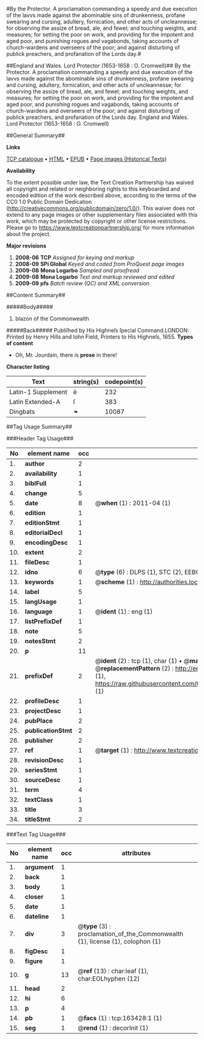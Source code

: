 #By the Protector. A proclamation commanding a speedy and due execution of the lavvs made against the abominable sins of drunkenness, profane swearing and cursing, adultery, fornication, and other acts of uncleannesse; for observing the assize of bread, ale, and fewel; and touching weights, and measures; for setting the poor on work, and providing for the impotent and aged poor, and punishing rogues and vagabonds, taking accounts of church-wardens and overseers of the poor; and against disturbing of publick preachers, and profanation of the Lords day.#

##England and Wales. Lord Protector (1653-1658 : O. Cromwell)##
By the Protector. A proclamation commanding a speedy and due execution of the lavvs made against the abominable sins of drunkenness, profane swearing and cursing, adultery, fornication, and other acts of uncleannesse; for observing the assize of bread, ale, and fewel; and touching weights, and measures; for setting the poor on work, and providing for the impotent and aged poor, and punishing rogues and vagabonds, taking accounts of church-wardens and overseers of the poor; and against disturbing of publick preachers, and profanation of the Lords day.
England and Wales. Lord Protector (1653-1658 : O. Cromwell)

##General Summary##

**Links**

[TCP catalogue](http://www.ota.ox.ac.uk/tcp/)  • 
[HTML](http://tei.it.ox.ac.uk/tcp/Texts-HTML/free/A74/A74145.html)  • 
[EPUB](http://tei.it.ox.ac.uk/tcp/Texts-EPUB/free/A74/A74145.epub) • 
[Page images (Historical Texts)](https://historicaltexts.jisc.ac.uk/eebo-99870289e)

**Availability**

To the extent possible under law, the Text Creation Partnership has waived all copyright and related or neighboring rights to this keyboarded and encoded edition of the work described above, according to the terms of the CC0 1.0 Public Domain Dedication (http://creativecommons.org/publicdomain/zero/1.0/). This waiver does not extend to any page images or other supplementary files associated with this work, which may be protected by copyright or other license restrictions. Please go to https://www.textcreationpartnership.org/ for more information about the project.

**Major revisions**

1. __2008-06__ __TCP__ *Assigned for keying and markup*
1. __2008-09__ __SPi Global__ *Keyed and coded from ProQuest page images*
1. __2009-08__ __Mona Logarbo__ *Sampled and proofread*
1. __2009-08__ __Mona Logarbo__ *Text and markup reviewed and edited*
1. __2009-09__ __pfs__ *Batch review (QC) and XML conversion*

##Content Summary##

#####Body#####

1. blazon of the Commonwealth

#####Back#####
Publiſhed by His Highneſs ſpecial Command.LONDON: Printed by Henry Hills and Iohn Field, Printers to His Highneſs, 1655.
**Types of content**

  * Oh, Mr. Jourdain, there is **prose** in there!

**Character listing**


|Text|string(s)|codepoint(s)|
|---|---|---|
|Latin-1 Supplement|è|232|
|Latin Extended-A|ſ|383|
|Dingbats|❧|10087|

##Tag Usage Summary##

###Header Tag Usage###

|No|element name|occ|attributes|
|---|---|---|---|
|1.|__author__|2||
|2.|__availability__|1||
|3.|__biblFull__|1||
|4.|__change__|5||
|5.|__date__|8| @__when__ (1) : 2011-04 (1)|
|6.|__edition__|1||
|7.|__editionStmt__|1||
|8.|__editorialDecl__|1||
|9.|__encodingDesc__|1||
|10.|__extent__|2||
|11.|__fileDesc__|1||
|12.|__idno__|6| @__type__ (6) : DLPS (1), STC (2), EEBO-CITATION (1), PROQUEST (1), VID (1)|
|13.|__keywords__|1| @__scheme__ (1) : http://authorities.loc.gov/ (1)|
|14.|__label__|5||
|15.|__langUsage__|1||
|16.|__language__|1| @__ident__ (1) : eng (1)|
|17.|__listPrefixDef__|1||
|18.|__note__|5||
|19.|__notesStmt__|2||
|20.|__p__|11||
|21.|__prefixDef__|2| @__ident__ (2) : tcp (1), char (1)  •  @__matchPattern__ (2) : ([0-9\-]+):([0-9IVX]+) (1), (.+) (1)  •  @__replacementPattern__ (2) : http://eebo.chadwyck.com/downloadtiff?vid=$1&page=$2 (1), https://raw.githubusercontent.com/textcreationpartnership/Texts/master/tcpchars.xml#$1 (1)|
|22.|__profileDesc__|1||
|23.|__projectDesc__|1||
|24.|__pubPlace__|2||
|25.|__publicationStmt__|2||
|26.|__publisher__|2||
|27.|__ref__|1| @__target__ (1) : http://www.textcreationpartnership.org/docs/. (1)|
|28.|__revisionDesc__|1||
|29.|__seriesStmt__|1||
|30.|__sourceDesc__|1||
|31.|__term__|4||
|32.|__textClass__|1||
|33.|__title__|3||
|34.|__titleStmt__|2||


###Text Tag Usage###

|No|element name|occ|attributes|
|---|---|---|---|
|1.|__argument__|1||
|2.|__back__|1||
|3.|__body__|1||
|4.|__closer__|1||
|5.|__date__|1||
|6.|__dateline__|1||
|7.|__div__|3| @__type__ (3) : proclamation_of_the_Commonwealth (1), license (1), colophon (1)|
|8.|__figDesc__|1||
|9.|__figure__|1||
|10.|__g__|13| @__ref__ (13) : char:leaf (1), char:EOLhyphen (12)|
|11.|__head__|2||
|12.|__hi__|6||
|13.|__p__|4||
|14.|__pb__|1| @__facs__ (1) : tcp:163428:1 (1)|
|15.|__seg__|1| @__rend__ (1) : decorInit (1)|
